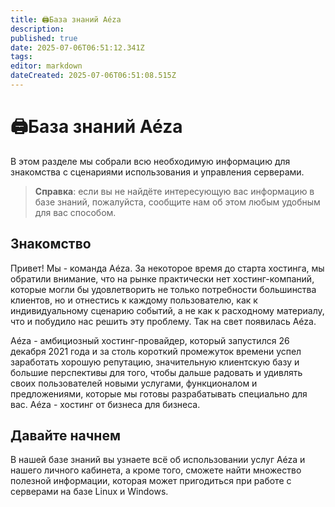 ```yaml
---
title: 🖨️База знаний Aéza
description: 
published: true
date: 2025-07-06T06:51:12.341Z
tags: 
editor: markdown
dateCreated: 2025-07-06T06:51:08.515Z
---
```


# 🖨️База знаний Aéza
В этом разделе мы собрали всю необходимую информацию для знакомства с сценариями использования и управления серверами.
> **Справка**: если вы не найдёте интересующую вас информацию в базе знаний, пожалуйста, сообщите нам об этом любым удобным для вас способом.
## Знакомство
Привет! Мы - команда Aéza. За некоторое время до старта хостинга, мы обратили внимание, что на рынке практически нет хостинг-компаний, которые могли бы удовлетворить не только потребности большинства клиентов, но и отнестись к каждому пользователю, как к индивидуальному сценарию событий, а не как к расходному материалу, что и побудило нас решить эту проблему. Так на свет появилась Aéza.

Aéza - амбициозный хостинг-провайдер, который запустился 26 декабря 2021 года и за столь короткий промежуток времени успел заработать хорошую репутацию, значительную клиентскую базу и большие перспективы для того, чтобы дальше радовать и удивлять своих пользователей новыми услугами, функционалом и предложениями, которые мы готовы разрабатывать специально для вас. Aéza - хостинг от бизнеса для бизнеса.
## Давайте начнем
В нашей базе знаний вы узнаете всё об использовании услуг Aéza и нашего личного кабинета, а кроме того, сможете найти множество полезной информации, которая может пригодиться при работе с серверами на базе Linux и Windows.

